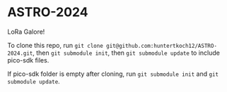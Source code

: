 # ASTRO-2024

LoRa Galore!

To clone this repo, run `git clone git@github.com:huntertkoch12/ASTRO-2024.git`, then `git submodule init`, then `git submodule update` to include pico-sdk files.

If pico-sdk folder is empty after cloning, run `git submodule init` and `git submodule update`.
